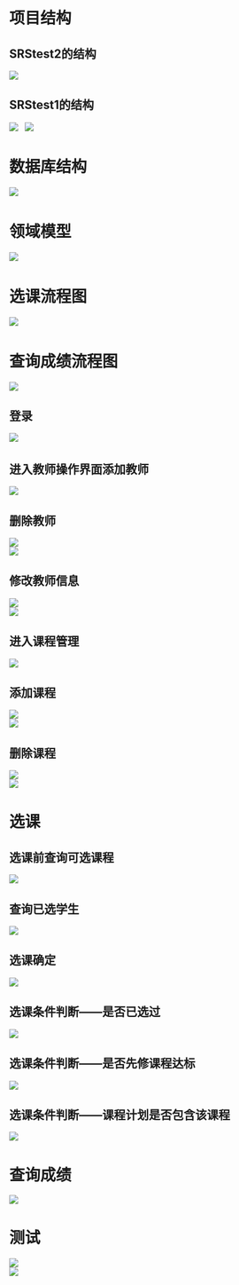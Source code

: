 # 项目结构
## SRStest2的结构
![](images/kuangjia2.png)  
## SRStest1的结构  
![](images/结构图1.png)  
![](images/结构图2.png)  
# 数据库结构  
![](images/shujuku.PNG)  
# 领域模型  
![](images/1.png)  
# 选课流程图
![](images/选课流程图.png)  
# 查询成绩流程图  
![](images/查询成绩流程图.png)
## 登录  
![](images/login.png)  
## 进入教师操作界面添加教师  
![](images/添加教师.PNG)  
## 删除教师  
![](images/删除教师.PNG)  
![](images/删除教师2.PNG)  
## 修改教师信息  
![](images/修改教师.PNG)  
![](images/修改教师2.PNG)  
## 进入课程管理  
![](images/课程-查询.PNG)  
## 添加课程  
![](images/增加课程1.PNG)  
![](images/添加课程2.PNG)  
## 删除课程  
![](images/删除课程1.PNG)  
![](images/删除课程2.PNG)  
# 选课  
## 选课前查询可选课程  
![](images/查询可选课程.PNG)  
## 查询已选学生  
![](images/查看已选学生.PNG)  
## 选课确定  
![](images/选课确定.PNG)	
## 选课条件判断——是否已选过  
![](images/已选过.PNG)  
## 选课条件判断——是否先修课程达标  
![](images/先修课程不达标.PNG)  
## 选课条件判断——课程计划是否包含该课程  
![](images/不包含该课程.PNG)  
# 查询成绩  
![](images/成绩.PNG)  
# 测试  
![](images/addCoursetest.PNG)  
![](images/addProfessor.PNG)



















	







